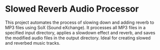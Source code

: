 # Slowed Reverb Audio Processor
 This project automates the process of slowing down and adding reverb to MP3 files using SoX (Sound eXchange). It processes all MP3 files in a specified input directory, applies a slowdown effect and reverb, and saves the modified audio files in the output directory. Ideal for creating slowed and reverbed music tracks.

